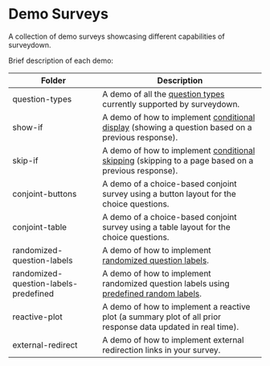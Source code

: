 # Demo Surveys

A collection of demo surveys showcasing different capabilities of surveydown.

Brief description of each demo:

| Folder | Description |
|--------|-------------|
| question-types | A demo of all the [question types](question-types.html) currently supported by surveydown. |
| show-if | A demo of how to implement [conditional display](conditional-control.html#conditional-display) (showing a question based on a previous response). |
| skip-if | A demo of how to implement [conditional skipping](conditional-control.html#conditional-skipping) (skipping to a page based on a previous response). |
| conjoint-buttons | A demo of a choice-based conjoint survey using a button layout for the choice questions. |
| conjoint-table | A demo of a choice-based conjoint survey using a table layout for the choice questions. |
| randomized-question-labels | A demo of how to implement [randomized question labels](reactivity.html#randomizing-question-labels). |
| randomized-question-labels-predefined | A demo of how to implement randomized question labels using [predefined random labels](reactivity.html#pre-defined-randomization). |
| reactive-plot | A demo of how to implement a reactive plot (a summary plot of all prior response data updated in real time). |
| external-redirect | A demo of how to implement external redirection links in your survey. |
